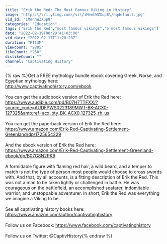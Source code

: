 ```yaml
---
title: "Erik the Red: The Most Famous Viking in History"
image: "https:\/\/i.ytimg.com\/vi\/iMenhWZXup8\/hqdefault.jpg"
vid_id: "iMenhWZXup8"
categories: "Education"
tags: ["Erik the Red","most famous vikings","5 most famous vikings"]
date: "2022-02-19T08:29:41+03:00"
vid_date: "2022-02-17T11:28:28Z"
duration: "PT13M"
viewcount: "9805"
likeCount: "260"
dislikeCount: ""
channel: "Captivating History"
---
```

{% raw %}Get a FREE mythology bundle ebook covering Greek, Norse, and Egyptian mythology here: <br /><a rel="nofollow" target="blank" href="http://www.captivatinghistory.com/ebook">http://www.captivatinghistory.com/ebook</a><br /><br />You can get the audiobook version of Erik the Red here:<br /><a rel="nofollow" target="blank" href="https://www.audible.com/pd/B07H7TTFXX/?source_code=AUDFPWS0223189MWT-BK-ACX0-127325&amp;ref=acx_bty_BK_ACX0_127325_rh_us">https://www.audible.com/pd/B07H7TTFXX/?source_code=AUDFPWS0223189MWT-BK-ACX0-127325&amp;ref=acx_bty_BK_ACX0_127325_rh_us</a><br /><br />You can get the paperback version of Erik the Red here:<br /><a rel="nofollow" target="blank" href="https://www.amazon.com/Erik-Red-Captivating-Settlement-Greenland/dp/1725654229">https://www.amazon.com/Erik-Red-Captivating-Settlement-Greenland/dp/1725654229</a><br /><br />And the ebook version of Erik the Red here:<br /><a rel="nofollow" target="blank" href="https://www.amazon.com/Erik-Red-Captivating-Settlement-Greenland-ebook/dp/B07G8N2PK9">https://www.amazon.com/Erik-Red-Captivating-Settlement-Greenland-ebook/dp/B07G8N2PK9</a><br /><br />A formidable figure with flaming red hair, a wild beard, and a temper to match is not the type of person most people would choose to cross swords with. And that, by all accounts, is a fitting description of Erik the Red. This was not a man to be taken lightly or challenged in battle. He was courageous on the battlefield, an accomplished seafarer, indomitable warrior, and unstoppable adventurer. In short, Erik the Red was everything we imagine a Viking to be.<br /><br />See all captivating history books here:<br /><a rel="nofollow" target="blank" href="https://www.amazon.com/author/captivatinghistory">https://www.amazon.com/author/captivatinghistory</a><br /><br />Follow us on Facebook: <a rel="nofollow" target="blank" href="https://www.facebook.com/captivatinghistory">https://www.facebook.com/captivatinghistory</a><br /><br />Follow us on Twitter: @CaptivHistory{% endraw %}
